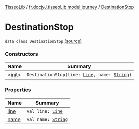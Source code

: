 [TisseoLib](../../index.md) / [fr.docjyJ.tisseoLib.model.journey](../index.md) / [DestinationStop](./index.md)

# DestinationStop

`data class DestinationStop` [(source)](https://github.com/docjyJ/TisseoLib/tree/master/src/main/kotlin/fr/docjyJ/tisseoLib/model/journey/DestinationStop.kt#L7)

### Constructors

| Name | Summary |
|---|---|
| [&lt;init&gt;](-init-.md) | `DestinationStop(line: `[`Line`](../../fr.docjy-j.tisseo-lib.model.line/-line/index.md)`, name: `[`String`](https://kotlinlang.org/api/latest/jvm/stdlib/kotlin/-string/index.html)`)` |

### Properties

| Name | Summary |
|---|---|
| [line](line.md) | `val line: `[`Line`](../../fr.docjy-j.tisseo-lib.model.line/-line/index.md) |
| [name](name.md) | `val name: `[`String`](https://kotlinlang.org/api/latest/jvm/stdlib/kotlin/-string/index.html) |
